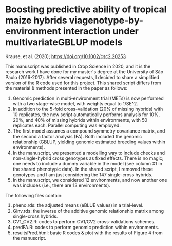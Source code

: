 # Boosting predictive ability of tropical maize hybrids viagenotype-by-environment interaction under multivariateGBLUP models

Krause, et al. (2020); https://doi.org/10.1002/csc2.20253

This manuscript was published in Crop Science in 2020, and it is the research work I have done for my master's degree at the University of São Paulo (2016-2017). After several requests, I decided to share a simplified version of the R code used for this project. This shared script differs from the material & methods presented in the paper as follows:

1. Genomic prediction in multi-environment trial (METs) is now performed with a two stage-wise model, with weights equal to 1/SE^2.
2. In addition to the 5-fold cross-validation (20% of missing hybrids) with 10 replicates, the new script automatically performs analysis for 10%, 20%, and 40% of missing hybrids within environments, with 50 replicates each. Parallel computing was employed. 
3. The first model assumes a compound symmetry covariance matrix, and the second a factor analysis (FA). Both included the genomic relationship (GBLUP, yielding genomic estimated breeding values within environments).
4. In the manuscript, we presented a modelling way to include checks and non-single-hybrid cross genotypes as fixed effects. There is no magic; one needs to include a dummy variable in the model (see column X1 in the shared phenotypic data). In the shared script, I removed these genotypes and I am just considering the 147 single-cross hybrids.
5. In the manuscript, we considered 12 environments, and now another one was includes (i.e., there are 13 environments).

The following files contain:

1. pheno.rds: the adjusted means (eBLUE values) in a trial-level.
2. Ginv.rds: the inverse of the additive genomic relationship matrix among single-cross hybrids.
3. CV1_CV2.R: codes to perform CV1/CV2 cross-validations schemes. 
4. predFA.R: codes to perform genomic prediction within environments.
5. resultsPred.html: basic R codes & plot with the results of Figure 4 from the manuscript.
